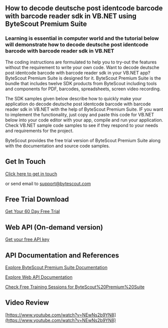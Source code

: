 ## How to decode deutsche post identcode barcode with barcode reader sdk in VB.NET using ByteScout Premium Suite

### Learning is essential in computer world and the tutorial below will demonstrate how to decode deutsche post identcode barcode with barcode reader sdk in VB.NET

The coding instructions are formulated to help you to try-out the features without the requirement to write your own code. Want to decode deutsche post identcode barcode with barcode reader sdk in your VB.NET app? ByteScout Premium Suite is designed for it. ByteScout Premium Suite is the bundle that includes twelve SDK products from ByteScout including tools and components for PDF, barcodes, spreadsheets, screen video recording.

The SDK samples given below describe how to quickly make your application do decode deutsche post identcode barcode with barcode reader sdk in VB.NET with the help of ByteScout Premium Suite. IF you want to implement the functionality, just copy and paste this code for VB.NET below into your code editor with your app, compile and run your application. Check VB.NET sample code samples to see if they respond to your needs and requirements for the project.

ByteScout provides the free trial version of ByteScout Premium Suite along with the documentation and source code samples.

## Get In Touch

[Click here to get in touch](https://bytescout.zendesk.com/hc/en-us/requests/new?subject=ByteScout%20Premium%20Suite%20Question)

or send email to [support@bytescout.com](mailto:support@bytescout.com?subject=ByteScout%20Premium%20Suite%20Question) 

## Free Trial Download

[Get Your 60 Day Free Trial](https://bytescout.com/download/web-installer?utm_source=github-readme)

## Web API (On-demand version)

[Get your free API key](https://pdf.co/documentation/api?utm_source=github-readme)

## API Documentation and References

[Explore ByteScout Premium Suite Documentation](https://bytescout.com/documentation/index.html?utm_source=github-readme)

[Explore Web API Documentation](https://pdf.co/documentation/api?utm_source=github-readme)

[Check Free Training Sessions for ByteScout%20Premium%20Suite](https://academy.bytescout.com/)

## Video Review

[https://www.youtube.com/watch?v=NEwNs2b9YN8](https://www.youtube.com/watch?v=NEwNs2b9YN8)